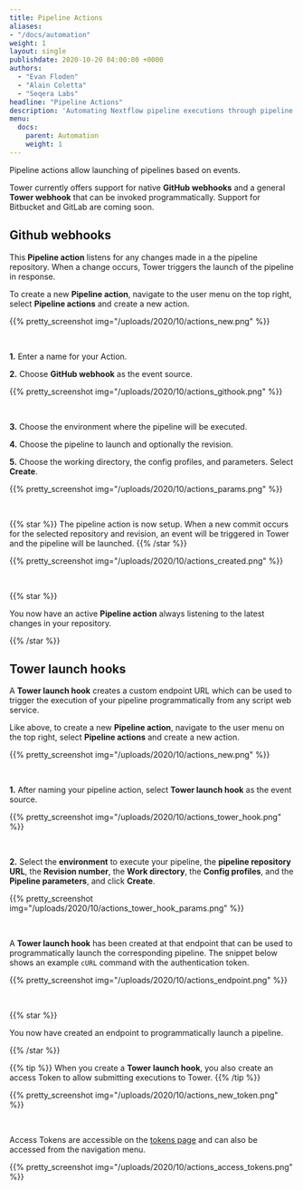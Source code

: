 ```yaml
---
title: Pipeline Actions
aliases:
- "/docs/automation"
weight: 1
layout: single
publishdate: 2020-10-20 04:00:00 +0000
authors:
  - "Evan Floden"
  - "Alain Coletta"
  - "Seqera Labs"
headline: "Pipeline Actions"
description: 'Automating Nextflow pipeline executions through pipeline actions and webhooks with Nextflow Tower.'
menu:
  docs:
    parent: Automation
    weight: 1
---
```


Pipeline actions allow launching of pipelines based on events.

Tower currently offers support for native **GitHub webhooks** and a general **Tower webhook** that can be invoked programmatically. Support for Bitbucket and GitLab are coming soon.

## Github webhooks

This **Pipeline action** listens for any changes made in a the pipeline repository. When a change occurs, Tower triggers the launch of the pipeline in response.

To create a new **Pipeline action**, navigate to the user menu on the top right, select **Pipeline actions** and create a new action.

{{% pretty_screenshot img="/uploads/2020/10/actions_new.png" %}}

<br>

**1.** Enter a name for your Action.

**2.** Choose **GitHub webhook** as the event source.

{{% pretty_screenshot img="/uploads/2020/10/actions_githook.png" %}}

<br>

**3.** Choose the environment where the pipeline will be executed.

**4.** Choose the pipeline to launch and optionally the revision.

**5.** Choose the working directory, the config profiles, and parameters. Select **Create**.

{{% pretty_screenshot img="/uploads/2020/10/actions_params.png" %}}

<br>

{{% star %}}
The pipeline action is now setup. When a new commit occurs for the selected repository and revision, an event will be triggered in Tower and the pipeline will be launched.
{{% /star %}}

{{% pretty_screenshot img="/uploads/2020/10/actions_created.png" %}}

<br>

{{% star %}}

You now have an active **Pipeline action** always listening to the latest changes in your repository.

{{% /star %}}

## Tower launch hooks

A **Tower launch hook** creates a custom endpoint URL which can be used to trigger the execution of your pipeline programmatically from any script web service.

Like above, to create a new **Pipeline action**, navigate to the user menu on the top right, select **Pipeline actions** and create a new action.

{{% pretty_screenshot img="/uploads/2020/10/actions_new.png" %}}

<br>

**1.** After naming your pipeline action, select **Tower launch hook** as the event source.

{{% pretty_screenshot img="/uploads/2020/10/actions_tower_hook.png" %}}

<br>

**2.** Select the **environment** to execute your pipeline, the **pipeline repository URL**, the **Revision number**, the **Work directory**, the **Config profiles**, and the **Pipeline parameters**, and click **Create**.

{{% pretty_screenshot img="/uploads/2020/10/actions_tower_hook_params.png" %}}

<br>

A **Tower launch hook** has been created at that endpoint that can be used to programmatically launch the corresponding pipeline. The snippet below shows an example `cURL` command with the authentication token.  

{{% pretty_screenshot img="/uploads/2020/10/actions_endpoint.png" %}}

<br>

{{% star %}}

You now have created an endpoint to programmatically launch a pipeline.

{{% /star %}}

{{% tip %}}
When you create a **Tower launch hook**, you also create an access Token to allow submitting executions to Tower.
{{% /tip %}}

{{% pretty_screenshot img="/uploads/2020/10/actions_new_token.png" %}}

<br>

Access Tokens are accessible on the [tokens page](https://tower.nf/tokens) and can also be accessed from the navigation menu.

{{% pretty_screenshot img="/uploads/2020/10/actions_access_tokens.png" %}}

<br>
